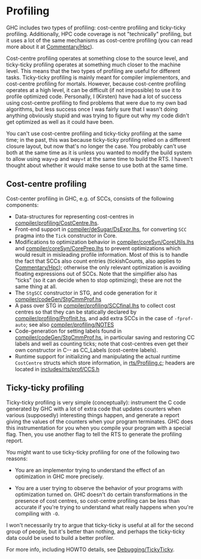 # Profiling


GHC includes two types of profiling: cost-centre profiling and ticky-ticky profiling. Additionally, HPC code coverage is not "technically" profiling, but it uses a lot of the same mechanisms as cost-centre profiling (you can read more about it at [Commentary/Hpc](commentary/hpc)).


Cost-centre profiling operates at something close to the source level, and ticky-ticky profiling operates at something much closer to the machine level. This means that the two types of profiling are useful for different tasks. Ticky-ticky profiling is mainly meant for compiler implementors, and cost-centre profiling for mortals. However, because cost-centre profiling operates at a high level, it can be difficult (if not impossible) to use it to profile optimized code. Personally, I (Kirsten) have had a lot of success using cost-centre profiling to find problems that were due to my own bad algorithms, but less success once I was fairly sure that I wasn't doing anything obviously stupid and was trying to figure out why my code didn't get optimized as well as it could have been.


You can't use cost-centre profiling and ticky-ticky profiling at the same time; in the past, this was because ticky-ticky profiling relied on a different closure layout, but now that's no longer the case. You probably can't use both at the same time as it is unless you wanted to modify the build system to allow using way=p and way=t at the same time to build the RTS. I haven't thought about whether it would make sense to use both at the same time. 

## Cost-centre profiling


Cost-center profiling in GHC, e.g. of SCCs, consists of the following components:

- Data-structures for representing cost-centres in [compiler/profiling/CostCentre.lhs](/trac/ghc/browser/ghc/compiler/profiling/CostCentre.lhs).
- Front-end support in [compiler/deSugar/DsExpr.lhs](/trac/ghc/browser/ghc/compiler/deSugar/DsExpr.lhs), for converting `SCC` pragma into the `Tick` constructor in Core.
- Modifications to optimization behavior in [compiler/coreSyn/CoreUtils.lhs](/trac/ghc/browser/ghc/compiler/coreSyn/CoreUtils.lhs) and [compiler/coreSyn/CorePrep.lhs](/trac/ghc/browser/ghc/compiler/coreSyn/CorePrep.lhs) to prevent optimizations which would result in misleading profile information. Most of this is to handle the fact that SCCs also count entries (tickishCounts, also applies to [Commentary/Hpc](commentary/hpc)); otherwise the only relevant optimization is avoiding floating expressions out of SCCs. Note that the simplifier also has "ticks" (so it can decide when to stop optimizing); these are not the same thing at all.
- The `StgSCC` constructor in STG, and code generation for it [compiler/codeGen/StgCmmProf.hs](/trac/ghc/browser/ghc/compiler/codeGen/StgCmmProf.hs)
- A pass over STG in [compiler/profiling/SCCfinal.lhs](/trac/ghc/browser/ghc/compiler/profiling/SCCfinal.lhs) to collect cost centres so that they can be statically declared by [compiler/profiling/ProfInit.hs](/trac/ghc/browser/ghc/compiler/profiling/ProfInit.hs), and add extra SCCs in the case of `-fprof-auto`; see also [compiler/profiling/NOTES](/trac/ghc/browser/ghc/compiler/profiling/NOTES)
- Code-generation for setting labels found in [compiler/codeGen/StgCmmProf.hs](/trac/ghc/browser/ghc/compiler/codeGen/StgCmmProf.hs), in particular saving and restoring CC labels and well as counting ticks; note that cost-centres even get their own constructor in C-- as CC_Labels (cost-centre labels).
- Runtime support for initializing and manipulating the actual runtime `CostCentre` structs which store information, in [rts/Profiling.c](/trac/ghc/browser/ghc/rts/Profiling.c); headers are located in [includes/rts/prof/CCS.h](/trac/ghc/browser/ghc/includes/rts/prof/CCS.h)

## Ticky-ticky profiling


Ticky-ticky profiling is very simple (conceptually): instrument the C code generated by GHC with a lot of extra code that updates counters when various (supposedly) interesting things happen, and generate a report giving the values of the counters when your program terminates. GHC does this instrumentation for you when you compile your program with a special flag. Then, you use another flag to tell the RTS to generate the profiling report. 


You might want to use ticky-ticky profiling for one of the following two reasons: 

- You are an implementor trying to understand the effect of an optimization in GHC more precisely.

- You are a user trying to observe the behavior of your programs with optimization turned on. GHC doesn't do certain transformations in the presence of cost centres, so cost-centre profiling can be less than accurate if you're trying to understand what really happens when you're compiling with `-O`.


I won't necessarily try to argue that ticky-ticky is useful at all for the second group of people, but it's better than nothing, and perhaps the ticky-ticky data could be used to build a better profiler. 


For more info, including HOWTO details, see [Debugging/TickyTicky](debugging/ticky-ticky).
